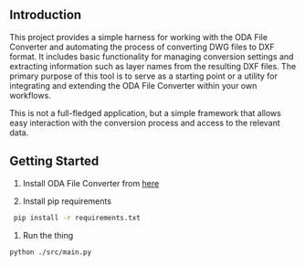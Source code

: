 ## Introduction

This project provides a simple harness for working with the ODA File Converter and automating the process of converting DWG files to DXF format. It includes basic functionality for managing conversion settings and extracting information such as layer names from the resulting DXF files. The primary purpose of this tool is to serve as a starting point or a utility for integrating and extending the ODA File Converter within your own workflows.

This is not a full-fledged application, but a simple framework that allows easy interaction with the conversion process and access to the relevant data.

## Getting Started
1. Install ODA File Converter from [here](https://www.opendesign.com/guestfiles/oda_file_converter)

1. Install pip requirements 

``` bash
 pip install -r requirements.txt
```

1. Run the thing
``` bash
python ./src/main.py
``` 